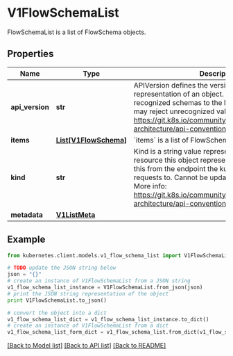 # V1FlowSchemaList

FlowSchemaList is a list of FlowSchema objects.

## Properties
Name | Type | Description | Notes
------------ | ------------- | ------------- | -------------
**api_version** | **str** | APIVersion defines the versioned schema of this representation of an object. Servers should convert recognized schemas to the latest internal value, and may reject unrecognized values. More info: https://git.k8s.io/community/contributors/devel/sig-architecture/api-conventions.md#resources | [optional] 
**items** | [**List[V1FlowSchema]**](V1FlowSchema.md) | &#x60;items&#x60; is a list of FlowSchemas. | 
**kind** | **str** | Kind is a string value representing the REST resource this object represents. Servers may infer this from the endpoint the kubernetes.client submits requests to. Cannot be updated. In CamelCase. More info: https://git.k8s.io/community/contributors/devel/sig-architecture/api-conventions.md#types-kinds | [optional] 
**metadata** | [**V1ListMeta**](V1ListMeta.md) |  | [optional] 

## Example

```python
from kubernetes.client.models.v1_flow_schema_list import V1FlowSchemaList

# TODO update the JSON string below
json = "{}"
# create an instance of V1FlowSchemaList from a JSON string
v1_flow_schema_list_instance = V1FlowSchemaList.from_json(json)
# print the JSON string representation of the object
print V1FlowSchemaList.to_json()

# convert the object into a dict
v1_flow_schema_list_dict = v1_flow_schema_list_instance.to_dict()
# create an instance of V1FlowSchemaList from a dict
v1_flow_schema_list_form_dict = v1_flow_schema_list.from_dict(v1_flow_schema_list_dict)
```
[[Back to Model list]](../README.md#documentation-for-models) [[Back to API list]](../README.md#documentation-for-api-endpoints) [[Back to README]](../README.md)


